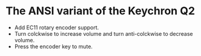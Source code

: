 # The ANSI variant of the Keychron Q2

- Add EC11 rotary encoder support.
- Turn colckwise to increase volume and turn anti-colckwise to decrease volume.
- Press the encoder key to mute.
